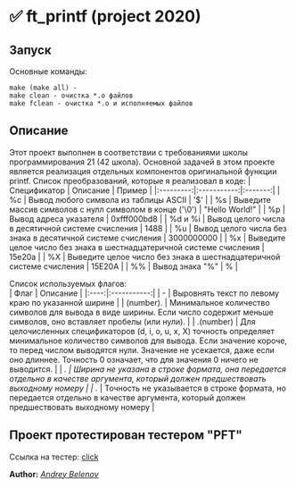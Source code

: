# :white_check_mark: ft_printf (project 2020)  
## Запуск
Основные команды:
```
make (make all) -
make clean - очистка *.o файлов  
make fclean - очистка *.o и исполняемых файлов
```
## Описание  
Этот проект выполнен в соответствии с требованиями школы программирования 21 (42 школа).
Основной задачей в этом проекте является реализация отдельных компонентов оригинальной функции printf.
Список преобразований, которые я реализовал в коде:
| Спецификатор | Описание | Пример |
|:---------:|:-----------:|:-------:|
| %с | Вывод любого символа из таблицы ASCII | '$' |
| %s | Выведите массив символов с нулл символом в конце ('\0') | "Hello World!" |
| %p | Вывод адреса указателя | 0xfff000bd8 |
| %d и %i | Вывод целого числа в десятичной системе счисления | 1488 |
| %u | Вывод целого числа без знака в десятичной системе счисления | 3000000000 |
| %x | Выведите целое число без знака в шестнадцатеричной системе счисления | 15e20a |
| %X | Выведите целое число без знака в шестнадцатеричной системе счисления | 15E20A |
| %% | Вывод знака "%" | % |  

Список используемых флагов:  
| Флаг | Описание |
|:----:|:-----------:|
| - | Выровнять текст по левому краю по указанной ширине |
| (number). | Минимальное количество символов для вывода в виде ширины. Если число содержит меньше символов, оно вставляет пробелы (или нули). |
| .(number) | Для целочисленных спецификаторов (d, i, o, u, x, X) точность определяет минимальное количество символов для вывода. Если значение короче, то перед числом выводятся нули. Значение не усекается, даже если оно длиннее. Точность 0 означает, что для значения 0 ничего не выводится. |
| *. | Ширина не указана в строке формата, она передается отдельно в качестве аргумента, который должен предшествовать выходному номеру |
| .* | Точность не указывается в строке формата, но передается отдельно в качестве аргумента, который должен предшествовать выходному номеру |  

## Проект протестирован тестером "PFT"  
Ссылка на тестер: [click](https://github.com/gavinfielder/pft)
  
**Author:** *[Andrey Belenov](https://github.com/luchikAR)* 
